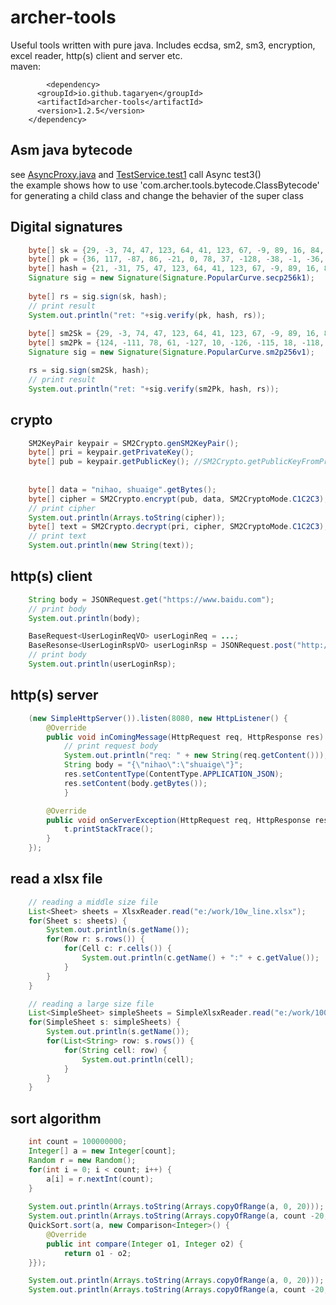 # archer-tools
Useful tools written with pure java. Includes ecdsa, sm2, sm3, encryption, excel reader, http(s) client and server etc.  
maven:
``` maven
        <dependency>
	  <groupId>io.github.tagaryen</groupId>  
	  <artifactId>archer-tools</artifactId>  
	  <version>1.2.5</version>  
	</dependency>  
```

## Asm java bytecode
see [AsyncProxy.java](https://github.com/Archerxy/archer-framework/blob/main/src/main/java/com/archer/framework/base/async/AsyncProxy.java) and [TestService.test1](https://github.com/Archerxy/archer-framework/blob/main/src/demos/com/archer/test/run/TestService.java) call Async test3()   
the example shows how to use 'com.archer.tools.bytecode.ClassBytecode' for generating a child class and change the behavier of the super class  

## Digital signatures  
``` java  
    byte[] sk = {29, -3, 74, 47, 123, 64, 41, 123, 67, -9, 89, 16, 84, 115, 18, -8, -41, -97, -57, 36, 103, 60, 115, -123, -5, -38, -97, 127, 32, -21, -25, 2};  
    byte[] pk = {36, 117, -87, 86, -21, 0, 78, 37, -128, -38, -1, -36, -74, -16, 60, -55, -46, 47, -29, -101, 95, 53, 113, 31, 0, 37, -46, 89, -70, -126, 10, -86, 44, -69, -127, -11, -19, 120, -83, 90, 46, 81, 15, -101, -16, -87, -106, -67, -33, -23, 18, 54, -67, 36, 99, 11, 59, -73, -96, 99, -98, 95, -115, -68};  
    byte[] hash = {21, -31, 75, 47, 123, 64, 41, 123, 67, -9, 89, 16, 84, 115, 18, -8, -41, -97, -57, 36, 103, 60, 115, -123, -5, -38, -97, 127, 32, -21, -25, 2};  
    Signature sig = new Signature(Signature.PopularCurve.secp256k1);  
  
    byte[] rs = sig.sign(sk, hash);  
    // print result  
    System.out.println("ret: "+sig.verify(pk, hash, rs));  
    
    byte[] sm2Sk = {29, -3, 74, 47, 123, 64, 41, 123, 67, -9, 89, 16, 84, 115, 18, -8, -41, -97, -57, 36, 103, 60, 115, -123, -5, -38, -97, 127, 32, -21, -25, 2};
    byte[] sm2Pk = {124, -111, 78, 61, -127, 10, -126, -115, 18, -118, 16, 64, 63, -12, 77, 32, 8, 95, -32, 73, 36, 98, 63, -81, -1, -112, -45, -87, -119, -31, -91, -5, -76, 120, -20, -101, -57, 45, -115, -110, -52, -50, 83, -74, -117, -113, -38, -51, -125, 18, -42, -84, 59, -33, -105, -3, 23, -8, 83, 51, 45, 74, -31, -105};
    Signature sig = new Signature(Signature.PopularCurve.sm2p256v1);

    rs = sig.sign(sm2Sk, hash);
    // print result
    System.out.println("ret: "+sig.verify(sm2Pk, hash, rs));
```   

## crypto
``` java  
    SM2KeyPair keypair = SM2Crypto.genSM2KeyPair();
    byte[] pri = keypair.getPrivateKey();
    byte[] pub = keypair.getPublicKey(); //SM2Crypto.getPublicKeyFromPrivateKey(pri);
    	
    	
    byte[] data = "nihao, shuaige".getBytes();
    byte[] cipher = SM2Crypto.encrypt(pub, data, SM2CryptoMode.C1C2C3);
    // print cipher
    System.out.println(Arrays.toString(cipher));
    byte[] text = SM2Crypto.decrypt(pri, cipher, SM2CryptoMode.C1C2C3);
    // print text
    System.out.println(new String(text));
```  

## http(s) client
``` java   
    String body = JSONRequest.get("https://www.baidu.com");
    // print body
    System.out.println(body);

    BaseRequest<UserLoginReqVO> userLoginReq = ...;
    BaseResonse<UserLoginRspVO> userLoginRsp = JSONRequest.post("http://localhost:8080/api/test/login", userLoginReq, new JavaTypeRef<BaseResonse<UserLoginRspVO>>() {});
    // print body
    System.out.println(userLoginRsp);
```  

## http(s) server
``` java  
    (new SimpleHttpServer()).listen(8080, new HttpListener() {
        @Override
        public void inComingMessage(HttpRequest req, HttpResponse res) {
            // print request body
            System.out.println("req: " + new String(req.getContent()));
            String body = "{\"nihao\":\"shuaige\"}";
            res.setContentType(ContentType.APPLICATION_JSON);
            res.setContent(body.getBytes());
            }

        @Override
        public void onServerException(HttpRequest req, HttpResponse res, Throwable t) {
            t.printStackTrace();
        }
    });
```  

## read a xlsx file
``` java  
    // reading a middle size file
    List<Sheet> sheets = XlsxReader.read("e:/work/10w_line.xlsx");
    for(Sheet s: sheets) {
        System.out.println(s.getName());
        for(Row r: s.rows()) {
            for(Cell c: r.cells()) {
                System.out.println(c.getName() + ":" + c.getValue());
            }
        }
    }

    // reading a large size file
    List<SimpleSheet> simpleSheets = SimpleXlsxReader.read("e:/work/100w_line.xlsx");
    for(SimpleSheet s: simpleSheets) {
        System.out.println(s.getName());
        for(List<String> row: s.rows()) {
            for(String cell: row) {
                System.out.println(cell);
            }
        }
    }
```  

## sort algorithm
``` java  
    int count = 100000000;
    Integer[] a = new Integer[count];
    Random r = new Random();
    for(int i = 0; i < count; i++) {
        a[i] = r.nextInt(count);
    }
	
    System.out.println(Arrays.toString(Arrays.copyOfRange(a, 0, 20)));
    System.out.println(Arrays.toString(Arrays.copyOfRange(a, count -20, count)));
    QuickSort.sort(a, new Comparison<Integer>() {
        @Override
        public int compare(Integer o1, Integer o2) {
            return o1 - o2;
    }});

    System.out.println(Arrays.toString(Arrays.copyOfRange(a, 0, 20)));
    System.out.println(Arrays.toString(Arrays.copyOfRange(a, count -20, count)));
```  

